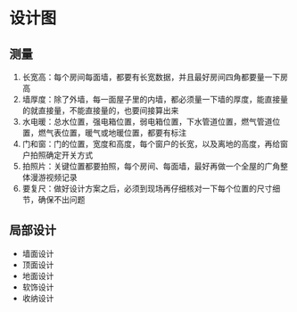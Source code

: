 # 设计图

## 测量

1. 长宽高：每个房间每面墙，都要有长宽数据，并且最好房间四角都要量一下房高
2. 墙厚度：除了外墙，每一面屋子里的内墙，都必须量一下墙的厚度，能直接量的就直接量，不能直接量的，也要间接算出来
3. 水电暖：总水位置，强电箱位置，弱电箱位置，下水管道位置，燃气管道位置，燃气表位置，暖气或地暖位置，都要有标注
4. 门和窗：门的位置，宽度和高度，每个窗户的长宽，以及离地的高度，再给窗户拍照确定开关方式
5. 拍照片：关键位置都要拍照，每个房间、每面墙，最好再做一个全屋的广角整体漫游视频记录
6. 要复尺：做好设计方案之后，必须到现场再仔细核对一下每个位置的尺寸细节，确保不出问题

## 局部设计

- 墙面设计
- 顶面设计
- 地面设计
- 软饰设计
- 收纳设计
